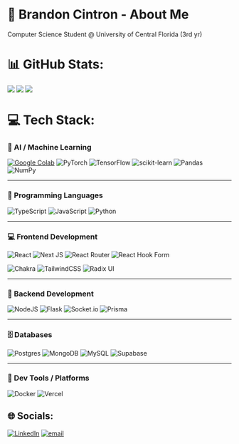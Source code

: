 # 💫 Brandon Cintron - About Me
Computer Science Student @ University of Central Florida (3rd yr)

# 📊 GitHub Stats:
![](https://github-readme-stats.vercel.app/api?username=brandoncintron&theme=codeSTACKr&hide_border=false&include_all_commits=true&count_private=true)
![](https://nirzak-streak-stats.vercel.app/?user=brandoncintron&theme=codeSTACKr&hide_border=false)
![](https://github-readme-stats.vercel.app/api/top-langs/?username=brandoncintron&theme=codeSTACKr&hide_border=false&include_all_commits=true&count_private=true&layout=compact)
  

# 💻 Tech Stack:
### 🧠 AI / Machine Learning  
[![Google Colab](https://img.shields.io/badge/Google%20Colab-F9AB00?logo=googlecolab&logoColor=fff)](#) ![PyTorch](https://img.shields.io/badge/PyTorch-%23EE4C2C.svg?style=flat&logo=PyTorch&logoColor=white) ![TensorFlow](https://img.shields.io/badge/TensorFlow-%23FF6F00.svg?style=flat&logo=TensorFlow&logoColor=white) ![scikit-learn](https://img.shields.io/badge/scikit--learn-%23F7931E.svg?style=flat&logo=scikit-learn&logoColor=white) ![Pandas](https://img.shields.io/badge/pandas-%23150458.svg?style=flat&logo=pandas&logoColor=white) ![NumPy](https://img.shields.io/badge/numpy-%23013243.svg?style=flat&logo=numpy&logoColor=white)

---

### 📝 Programming Languages  
![TypeScript](https://img.shields.io/badge/TypeScript-%23007ACC.svg?style=flat&logo=typescript&logoColor=white) ![JavaScript](https://img.shields.io/badge/JavaScript-%23323330.svg?style=flat&logo=javascript&logoColor=%23F7DF1E) ![Python](https://img.shields.io/badge/Python-3670A0?style=flat&logo=python&logoColor=ffdd54)

---

### 💻 Frontend Development  
![React](https://img.shields.io/badge/React-%2320232a.svg?style=flat&logo=react&logoColor=%2361DAFB) ![Next JS](https://img.shields.io/badge/Next.js-black?style=flat&logo=next.js&logoColor=white)  ![React Router](https://img.shields.io/badge/React_Router-CA4245?style=flat&logo=react-router&logoColor=white) ![React Hook Form](https://img.shields.io/badge/React%20Hook%20Form-%23EC5990.svg?style=flat&logo=reacthookform&logoColor=white)

![Chakra](https://img.shields.io/badge/ChakraUI-%234ED1C5.svg?style=flat&logo=chakraui&logoColor=white) ![TailwindCSS](https://img.shields.io/badge/TailwindCSS-%2338B2AC.svg?style=flat&logo=tailwind-css&logoColor=white) ![Radix UI](https://img.shields.io/badge/RadixUI%20-161618.svg?style=flat&logo=radix-ui&logoColor=white)

---

### 🧩 Backend Development  
![NodeJS](https://img.shields.io/badge/Node.js-6DA55F?style=flat&logo=node.js&logoColor=white) ![Flask](https://img.shields.io/badge/Flask-%23000.svg?style=flat&logo=flask&logoColor=white) ![Socket.io](https://img.shields.io/badge/Socket.io-black?style=flat&logo=Socket.io&badgeColor=010101) ![Prisma](https://img.shields.io/badge/Prisma-3982CE?style=flat&logo=Prisma&logoColor=white)

---

### 🗄️ Databases  
![Postgres](https://img.shields.io/badge/Postgres-%23316192.svg?style=flat&logo=postgresql&logoColor=white) ![MongoDB](https://img.shields.io/badge/MongoDB-%234ea94b.svg?style=flat&logo=mongodb&logoColor=white) ![MySQL](https://img.shields.io/badge/MySQL-4479A1.svg?style=flat&logo=mysql&logoColor=white) ![Supabase](https://img.shields.io/badge/Supabase-3ECF8E?style=flat&logo=supabase&logoColor=white)

---

### 🧰 Dev Tools / Platforms  
![Docker](https://img.shields.io/badge/Docker-%230db7ed.svg?style=flat&logo=docker&logoColor=white) ![Vercel](https://img.shields.io/badge/Vercel-%23000000.svg?style=flat&logo=vercel&logoColor=white)




## 🌐 Socials:
[![LinkedIn](https://custom-icon-badges.demolab.com/badge/LinkedIn-0A66C2?logo=linkedin-white&logoColor=fff)](https://linkedin.com/in/brandon-cintron) [![email](https://img.shields.io/badge/Email-D14836?logo=gmail&logoColor=white)](mailto:brandon@brandoncintron.dev) 

<!-- Proudly created with GPRM ( https://gprm.itsvg.in ) -->
